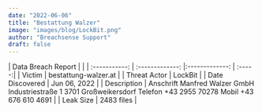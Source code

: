 ```yaml
---
date: "2022-06-06"
title: "Bestattung Walzer"
image: "images/blog/LockBit.png"
author: "Breachsense Support"
draft: false
---
```


| Data Breach Report         |              | 
| :-----------: | :-------------:   |:-------------:    | :-----:|
| Victim    | bestattung-walzer.at      | 
| Threat Actor    | LockBit      | 
| Date Discovered    | Jun 06, 2022      | 
| Description    | Anschrift Manfred Walzer GmbH Industriestraße 1 3701 Großweikersdorf Telefon +43 2955 70278 Mobil +43 676 610 4691       | 
| Leak Size    | 2483 files     | 

